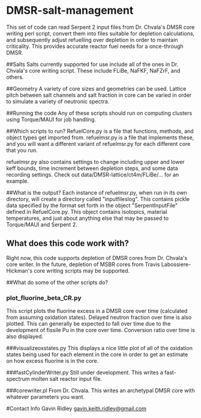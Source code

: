 # DMSR-salt-management
This set of code can read Serpent 2 input files from Dr. Chvala's DMSR core writing perl script, convert them into files suitable for depletion calculations,
and subsequently adjust refuelling over depletion in order to maintain criticality. This provides accurate reactor fuel needs for a once-through DMSR.

##Salts
Salts currently supported for use include all of the ones in Dr. Chvala's core writing script. These include FLiBe, NaFKF, NaFZrF, and others.

##Geometry
A variety of core sizes and geometries can be used. Lattice pitch between salt channels and salt fraction in core can be varied in order to simulate a
variety of neutronic spectra.

##Running the code
Any of these scripts should run on computing clusters using Torque/MAUI for job handling.

##Which scripts to run?
RefuelCore.py is a file that functions, methods, and object types get imported from.
refuelmsr.py is a file that implements these, and you will want a different variant of
refuelmsr.py for each different core that you run.

refuelmsr.py also contains settings to change including upper and lower keff bounds, time increment between depletion steps,
and some data recording settings. Check out data/DMSR-lattice/ct4m/FLiBe/... for an example.

##What is the output?
Each instance of refuelmsr.py, when run in its own directory, will create a directory called "inputfileslog". This contains 
pickle data specified by the format set forth in the object "SerpentInputFile" defined in RefuelCore.py. This object contains isotopics,
material temperatures, and just about anything else that may be passed to Torque/MAUI and Serpent 2.

## What does this code work with?
Right now, this code supports depletion of DMSR cores from Dr. Chvala's core writer. In the future, depletion of MSBR cores from
Travis Labossiere-Hickman's core writing scripts may be supported.

##What do some of the other scripts do?
### plot_fluorine_beta_CR.py
This script plots the fluorine excess in a DMSR core over time (calculated from assuming oxidation states). Delayed neutron fraction over time is also plotted. This can generally be expected to fall over time due to the development of fissile Pu in the core over time. Conversion ratio over time is also displayed.

###visualizeoxstates.py
This displays a nice little plot of all of the oxidation states being used for each element in the core in order to get an estimate on how excess fluorine is in the core.

###fastCylinderWriter.py
Still under development. This writes a fast-spectrum molten salt reactor input file.

###corewriter.pl
From Dr. Chvala. This writes an archetypal DMSR core with whatever parameters you want.

#Contact Info
Gavin Ridley
gavin.keith.ridley@gmail.com
